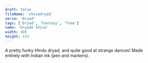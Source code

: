 ```yaml
---
draft: false
fileName: 'shivadryad'
serie: 'Dryad'
tags: ['Dryad', 'Fantasy', 'Tree']
name: 'Dryade Shiva'
width: 400
height: 533
---
```


A pretty funky Hindu dryad, and quite good at strange dances! Made entirely with Indian ink (pen and markers).
